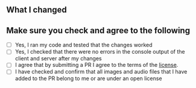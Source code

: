 <!-- If you have any questions, please contact our discord https://discord.gg/SnUSV76zR3 -->

## What I changed
<!-- Write what you changed or add pictures -->

<!-- Put X — [X]: -->
## Make sure you check and agree to the following
- [ ] Yes, I ran my code and tested that the changes worked
- [ ] Yes, I checked that there were no errors in the console output of the client and server after my changes
- [ ] I agree that by submitting a PR I agree to the terms of the [license](https://github.com/stalker14-project/stalker-14/edit/master/LICENSE.TXT).
- [ ] I have checked and confirm that all images and audio files that I have added to the PR belong to me or are under an open license
